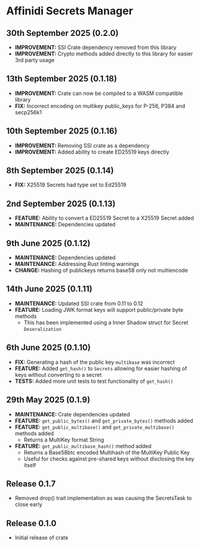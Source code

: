 # Affinidi Secrets Manager

## 30th September 2025 (0.2.0)

- **IMPROVEMENT:** SSI Crate dependency removed from this library
- **IMPROVEMENT:** Crypto methods added directly to this library for easier 3rd party usage

## 13th September 2025 (0.1.18)

- **IMPROVEMENT:** Crate can now be compiled to a WASM compatible library
- **FIX:** Incorrect encoding on multikey public_keys for P-256, P384 and secp256k1

## 10th September 2025 (0.1.16)

- **IMPROVEMENT:** Removing SSI crate as a dependency
- **IMPROVEMENT:** Added ability to create ED25519 keys directly

## 8th September 2025 (0.1.14)

- **FIX:** X25519 Secrets had type set to Ed25519

## 2nd September 2025 (0.1.13)

- **FEATURE:** Ability to convert a ED25519 Secret to a X25519 Secret added
- **MAINTENANCE:** Dependencies updated

## 9th June 2025 (0.1.12)

- **MAINTENANCE:** Dependencies updated
- **MAINTENANCE:** Addressing Rust linting warnings
- **CHANGE:** Hashing of publickeys returns base58 only not multiencode

## 14th June 2025 (0.1.11)

- **MAINTENANCE:** Updated SSI crate from 0.11 to 0.12
- **FEATURE:** Loading JWK format keys will support public/private byte methods
  - This has been implemented using a Inner Shadow struct for Secret `Deseralization`

## 6th June 2025 (0.1.10)

- **FIX:** Generating a hash of the public key `multibase` was incorrect
- **FEATURE:** Added `get_hash()` to `Secrets` allowing for easier hashing of keys
  without converting to a secret
- **TESTS:** Added more unit tests to test functionality of `get_hash()`

## 29th May 2025 (0.1.9)

- **MAINTENANCE:** Crate dependencies updated
- **FEATURE:** `get_public_bytes()` and `get_private_bytes()` methods added
- **FEATURE:** `get_public_multibase()` and `get_private_multibase()` methods added
  - Returns a MultiKey format String
- **FEATURE:** `get_public_multibase_hash()` method added
  - Returns a Base58btc encoded Multihash of the MultiKey Public Key
  - Useful for checks against pre-shared keys without disclosing the key itself

## Release 0.1.7

- Removed drop() trait implementation as was causing the SecretsTask to close early

## Release 0.1.0

- Initial release of crate
